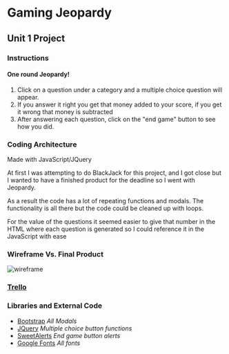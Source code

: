 # Gaming Jeopardy
## Unit 1 Project

### Instructions 
#### One round Jeopardy!

1. Click on a question under a category and a multiple choice question will appear.
2. If you answer it right you get that money added to your score, if you get it wrong that money is subtracted
3. After answering each question, click on the "end game" button to see how you did.


### Coding Architecture 

Made with JavaScript/JQuery

At first I was attempting to do BlackJack for this project, and I got close but I wanted to have a finished product for the deadline so I went with Jeopardy. 

As a result the code has a lot of repeating functions and modals. The functionality is all there but the code could be cleaned up with loops.

For the value of the questions it seemed easier to give that number in the HTML where each question is generated so I could reference it in the JavaScript with ease

### Wireframe Vs. Final Product

![wireframe](https://i.imgur.com/P2yJjNI.jpg)


### [Trello](https://trello.com/b/M8yrs8Rz/unit1project)


### Libraries and External Code
- [Bootstrap](https://getbootstrap.com/) *All Modals*
- [JQuery](https://jquery.com/) *Multiple choice button functions*
- [SweetAlerts](https://sweetalert.js.org/) *End game button alerts*
- [Google Fonts](https://fonts.google.com/) *All fonts*

